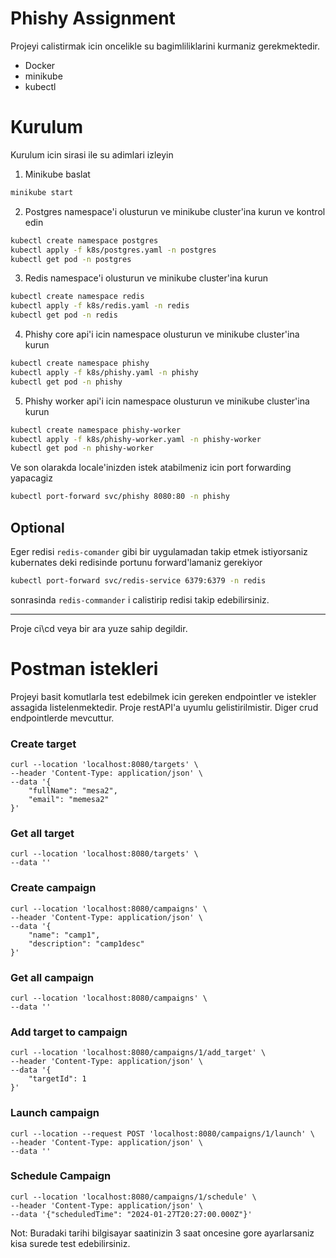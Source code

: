 
# Phishy Assignment
Projeyi calistirmak icin oncelikle su bagimliliklarini kurmaniz gerekmektedir.
- Docker
- minikube
- kubectl

# Kurulum

Kurulum icin sirasi ile su adimlari izleyin
1. Minikube baslat

```bash
minikube start
```
2. Postgres namespace'i olusturun ve minikube cluster'ina kurun ve kontrol edin

```bash
kubectl create namespace postgres
kubectl apply -f k8s/postgres.yaml -n postgres
kubectl get pod -n postgres
```

3. Redis namespace'i olusturun ve minikube cluster'ina kurun

```bash
kubectl create namespace redis
kubectl apply -f k8s/redis.yaml -n redis
kubectl get pod -n redis
```

4. Phishy core api'i icin namespace olusturun ve minikube cluster'ina kurun

```bash
kubectl create namespace phishy
kubectl apply -f k8s/phishy.yaml -n phishy
kubectl get pod -n phishy
```

5. Phishy worker api'i icin namespace olusturun ve minikube cluster'ina kurun

```bash
kubectl create namespace phishy-worker
kubectl apply -f k8s/phishy-worker.yaml -n phishy-worker
kubectl get pod -n phishy-worker
```

Ve son olarakda locale'inizden istek atabilmeniz icin port forwarding yapacagiz
```bash
kubectl port-forward svc/phishy 8080:80 -n phishy
```
## Optional
Eger redisi `redis-comander` gibi bir uygulamadan takip etmek istiyorsaniz kubernates deki redisinde portunu forward'lamaniz gerekiyor
```bash
kubectl port-forward svc/redis-service 6379:6379 -n redis
```
sonrasinda `redis-commander` i calistirip redisi takip edebilirsiniz.

---
Proje ci\cd veya bir ara yuze sahip degildir.

# Postman istekleri
Projeyi basit komutlarla test edebilmek icin gereken endpointler ve istekler assagida listelenmektedir. Proje restAPI'a uyumlu gelistirilmistir. Diger crud endpointlerde mevcuttur.

### Create target
```
curl --location 'localhost:8080/targets' \
--header 'Content-Type: application/json' \
--data '{
    "fullName": "mesa2",
    "email": "memesa2"
}'
```

### Get all target
```
curl --location 'localhost:8080/targets' \
--data ''
```
### Create campaign
```
curl --location 'localhost:8080/campaigns' \
--header 'Content-Type: application/json' \
--data '{
    "name": "camp1",
    "description": "camp1desc"
}'
```
### Get all campaign
```
curl --location 'localhost:8080/campaigns' \
--data ''
```
### Add target to campaign
```
curl --location 'localhost:8080/campaigns/1/add_target' \
--header 'Content-Type: application/json' \
--data '{
    "targetId": 1
}'
```
### Launch campaign
```
curl --location --request POST 'localhost:8080/campaigns/1/launch' \
--header 'Content-Type: application/json' \
--data ''
```
### Schedule Campaign
```
curl --location 'localhost:8080/campaigns/1/schedule' \
--header 'Content-Type: application/json' \
--data '{"scheduledTime": "2024-01-27T20:27:00.000Z"}'
```
Not: Buradaki tarihi bilgisayar saatinizin 3 saat oncesine gore ayarlarsaniz kisa surede test edebilirsiniz.